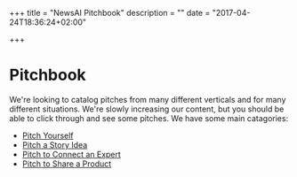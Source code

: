 +++
title = "NewsAI Pitchbook"
description = ""
date = "2017-04-24T18:36:24+02:00"

+++

# Pitchbook

We're looking to catalog pitches from many different verticals and for many different situations. We're slowly increasing our content, but you should be able to click through and see some pitches. We have some main catagories:

- [Pitch Yourself](./pitch-yourself/)
- [Pitch a Story Idea](./pitch-a-story-idea/)
- [Pitch to Connect an Expert](./pitch-to-connect-an-expert/)
- [Pitch to Share a Product](./pitch-to-share-a-product/)